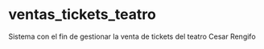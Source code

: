 # ventas_tickets_teatro
Sistema con el fin de gestionar la venta de tickets del teatro Cesar Rengifo 
